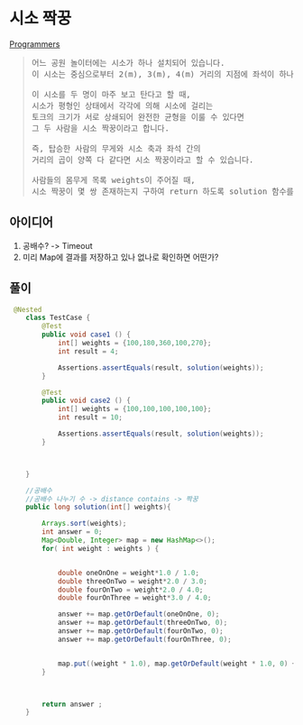 # 시소 짝꿍

[Programmers](https://school.programmers.co.kr/learn/courses/30/lessons/152996)

> <pre>
> 어느 공원 놀이터에는 시소가 하나 설치되어 있습니다.
> 이 시소는 중심으로부터 2(m), 3(m), 4(m) 거리의 지점에 좌석이 하나씩 있습니다.
>
> 이 시소를 두 명이 마주 보고 탄다고 할 때,
> 시소가 평형인 상태에서 각각에 의해 시소에 걸리는
> 토크의 크기가 서로 상쇄되어 완전한 균형을 이룰 수 있다면
> 그 두 사람을 시소 짝꿍이라고 합니다.
>
> 즉, 탑승한 사람의 무게와 시소 축과 좌석 간의
> 거리의 곱이 양쪽 다 같다면 시소 짝꿍이라고 할 수 있습니다.
>
> 사람들의 몸무게 목록 weights이 주어질 때,
> 시소 짝꿍이 몇 쌍 존재하는지 구하여 return 하도록 solution 함수를 완성해주세요.
> </pre>

## 아이디어

1) 공배수? -> Timeout
2) 미리 Map에 결과를 저장하고 있나 없나로 확인하면 어떤가?

## 풀이

```java
 @Nested
    class TestCase {
        @Test
        public void case1 () {
            int[] weights = {100,180,360,100,270};
            int result = 4;

            Assertions.assertEquals(result, solution(weights));
        }

        @Test
        public void case2 () {
            int[] weights = {100,100,100,100,100};
            int result = 10;

            Assertions.assertEquals(result, solution(weights));
        }



    }

    //공배수
    //공배수 나누기 수 -> distance contains -> 짝꿍
    public long solution(int[] weights){

        Arrays.sort(weights);
        int answer = 0;
        Map<Double, Integer> map = new HashMap<>();
        for( int weight : weights ) {


            double oneOnOne = weight*1.0 / 1.0;
            double threeOnTwo = weight*2.0 / 3.0;
            double fourOnTwo = weight*2.0 / 4.0;
            double fourOnThree = weight*3.0 / 4.0;

            answer += map.getOrDefault(oneOnOne, 0);
            answer += map.getOrDefault(threeOnTwo, 0);
            answer += map.getOrDefault(fourOnTwo, 0);
            answer += map.getOrDefault(fourOnThree, 0);


            map.put((weight * 1.0), map.getOrDefault(weight * 1.0, 0) + 1);
        }



        return answer ;
    }
```